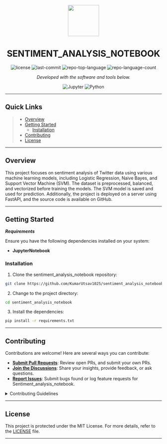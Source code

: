 <p align="center">
  <img src="https://cdn-icons-png.flaticon.com/512/6295/6295417.png" width="100" />
</p>
<p align="center">
    <h1 align="center">SENTIMENT_ANALYSIS_NOTEBOOK</h1>
</p>

<p align="center">
	<img src="https://img.shields.io/github/license/KumarUtsav1025/sentiment_analysis_notebook?style=flat&color=0080ff" alt="license">
	<img src="https://img.shields.io/github/last-commit/KumarUtsav1025/sentiment_analysis_notebook?style=flat&logo=git&logoColor=white&color=0080ff" alt="last-commit">
	<img src="https://img.shields.io/github/languages/top/KumarUtsav1025/sentiment_analysis_notebook?style=flat&color=0080ff" alt="repo-top-language">
	<img src="https://img.shields.io/github/languages/count/KumarUtsav1025/sentiment_analysis_notebook?style=flat&color=0080ff" alt="repo-language-count">
<p>
<p align="center">
		<em>Developed with the software and tools below.</em>
</p>
<p align="center">
	<img src="https://img.shields.io/badge/Jupyter-F37626.svg?style=flat&logo=Jupyter&logoColor=white" alt="Jupyter">
	<img src="https://img.shields.io/badge/Python-3776AB.svg?style=flat&logo=Python&logoColor=white" alt="Python">
</p>
<hr>

##  Quick Links

> - [ Overview](#-overview)
> - [ Getting Started](#-getting-started)
>   - [ Installation](#-installation)
> - [ Contributing](#-contributing)
> - [ License](#-license)

---

##  Overview
This project focuses on sentiment analysis of Twitter data using various machine learning models, including Logistic Regression, Naive Bayes, and Support Vector Machine (SVM). The dataset is preprocessed, balanced, and vectorized before training the models. The SVM model is saved and used for prediction. Additionally, the project is deployed on a server using FastAPI, and the source code is available on GitHub.

---


##  Getting Started

***Requirements***

Ensure you have the following dependencies installed on your system:

* **JupyterNotebook**

###  Installation

1. Clone the sentiment_analysis_notebook repository:

```sh
git clone https://github.com/KumarUtsav1025/sentiment_analysis_notebook
```

2. Change to the project directory:

```sh
cd sentiment_analysis_notebook
```

3. Install the dependencies:

```sh
pip install -r requirements.txt
```


---


##  Contributing

Contributions are welcome! Here are several ways you can contribute:

- **[Submit Pull Requests](https://github.com/KumarUtsav1025/sentiment_analysis_notebook/blob/main/CONTRIBUTING.md)**: Review open PRs, and submit your own PRs.
- **[Join the Discussions](https://github.com/KumarUtsav1025/sentiment_analysis_notebook/discussions)**: Share your insights, provide feedback, or ask questions.
- **[Report Issues](https://github.com/KumarUtsav1025/sentiment_analysis_notebook/issues)**: Submit bugs found or log feature requests for Sentiment_analysis_notebook.

<details closed>
    <summary>Contributing Guidelines</summary>

1. **Fork the Repository**: Start by forking the project repository to your GitHub account.
2. **Clone Locally**: Clone the forked repository to your local machine using a Git client.
   ```sh
   git clone https://github.com/KumarUtsav1025/sentiment_analysis_notebook
   ```
3. **Create a New Branch**: Always work on a new branch, giving it a descriptive name.
   ```sh
   git checkout -b new-feature-x
   ```
4. **Make Your Changes**: Develop and test your changes locally.
5. **Commit Your Changes**: Commit with a clear message describing your updates.
   ```sh
   git commit -m 'Implemented new feature x.'
   ```
6. **Push to GitHub**: Push the changes to your forked repository.
   ```sh
   git push origin new-feature-x
   ```
7. **Submit a Pull Request**: Create a PR against the original project repository. Clearly describe the changes and their motivations.

Once your PR is reviewed and approved, it will be merged into the main branch.

</details>

---

##  License

This project is protected under the MIT License. For more details, refer to the [LICENSE](https://github.com/KumarUtsav1025/sentiment_analysis_notebook/blob/main/LICENSE) file.


---
